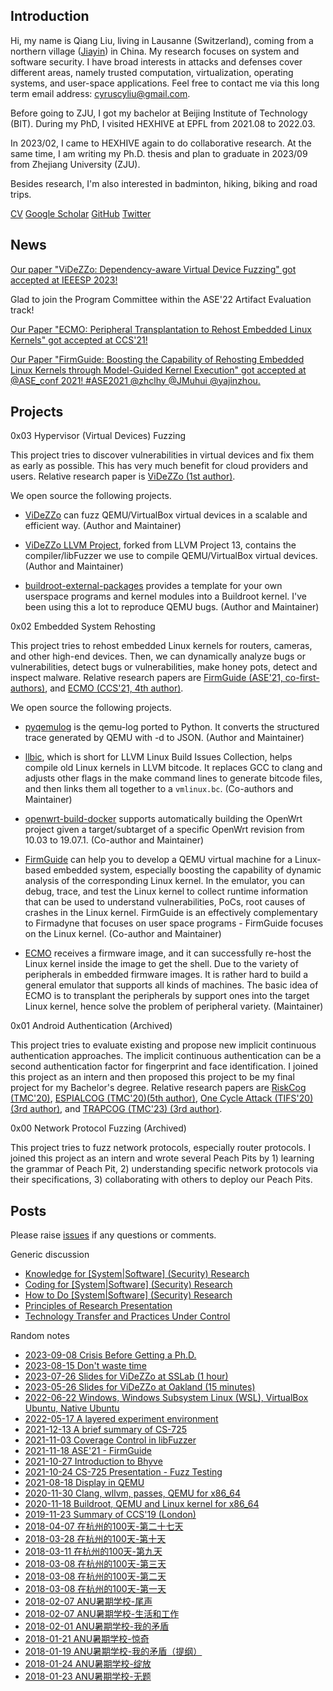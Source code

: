 ## Introduction

Hi, my name is Qiang Liu, living in Lausanne (Switzerland), coming from a
northern village ([Jiayin](https://en.wikipedia.org/wiki/Jiayin_County)) in
China. My research focuses on system and software security. I have broad
interests in attacks and defenses cover different areas, namely trusted
computation, virtualization, operating systems, and user-space applications.
Feel free to contact me via this long term email address: cyruscyliu@gmail.com.

Before going to ZJU, I got my bachelor at Beijing Institute of Technology (BIT).
During my PhD, I visited HEXHIVE at EPFL from 2021.08 to 2022.03.

In 2023/02, I came to HEXHIVE again to do collaborative research. At the same
time, I am writing my Ph.D. thesis and plan to graduate in 2023/09 from Zhejiang
University (ZJU).

Besides research, I'm also interested in badminton, hiking, biking and road
trips.

[CV](./Qiang_s_CV.pdf)
[Google Scholar](https://scholar.google.com/citations?user=fa1uB2sAAAAJ&hl=en)
[GitHub](https://github.com/cyruscyliu)
[Twitter](https://www.twitter.com/qiangliu717)

## News

[Our paper "ViDeZZo: Dependency-aware Virtual Device Fuzzing" got accepted at
IEEESP 2023!](https://twitter.com/gannimo/status/1644323216020701186)

Glad to join the Program Committee within the ASE'22 Artifact Evaluation track!

[Our Paper "ECMO: Peripheral Transplantation to Rehost Embedded Linux Kernels"
got accepted at
CCS'21!](https://twitter.com/qiangliu717/status/1440590703067758592)

[Our Paper "FirmGuide: Boosting the Capability of Rehosting Embedded
Linux Kernels through Model-Guided Kernel Execution" got accepted at
@ASE_conf 2021! #ASE2021 @zhclhy @JMuhui
@yajinzhou.](https://twitter.com/qiangliu717/status/1413674256152637441?s=20)

## Projects

0x03 Hypervisor (Virtual Devices) Fuzzing

This project tries to discover vulnerabilities in virtual devices and fix them
as early as possible. This has very much benefit for cloud providers and users.
Relative research paper is [ViDeZZo (1st author)](./papers/videzzo-sp23.pdf).

We open source the following projects.

+ [ViDeZZo](https://github.com/HexHive/videzzo) can fuzz QEMU/VirtualBox virtual
devices in a scalable and efficient way. (Author and Maintainer)

+ [ViDeZZo LLVM Project](https://github.com/cyruscyliu/videzzo-llvm-project),
forked from LLVM Project 13, contains the compiler/libFuzzer we use to compile
QEMU/VirtualBox virtual devices. (Author and Maintainer)

+ [buildroot-external-packages](https://github.com/cyruscyliu/buildroot-external-packages)
provides a template for your own userspace programs and kernel modules into a
Buildroot kernel. I've been using this a lot to reproduce QEMU bugs. (Author and Maintainer)

0x02 Embedded System Rehosting

This project tries to rehost embedded Linux kernels for routers, cameras, and
other high-end devices. Then, we can dynamically analyze bugs or
vulnerabilities, detect bugs or vulnerabilities, make honey pots, detect and
inspect malware. Relative research papers are [FirmGuide (ASE'21,
co-first-authors)](./papers/firmguide-ase21.pdf), and [ECMO (CCS'21, 4th
author)](./papers/ecmo-ccs21.pdf).

We open source the following projects.

+ [pyqemulog](https://github.com/cyruscyliu/pyqemulog) is the qemu-log ported to
Python. It converts the structured trace generated by QEMU with -d to JSON.
(Author and Maintainer)

+ [llbic](https://github.com/cyruscyliu/llbic), which is short for LLVM Linux
Build Issues Collection, helps compile old Linux kernels in LLVM bitcode. It
replaces GCC to clang and adjusts other flags in the make command lines to
generate bitcode files, and then links them all together to a `vmlinux.bc`.
(Co-authors and Maintainer)

+ [openwrt-build-docker](https://github.com/cyruscyliu/openwrt-build-docker)
supports automatically building the OpenWrt project given a target/subtarget of
a specific OpenWrt revision from 10.03 to 19.07.1. (Co-author and Maintainer)

+ [FirmGuide](https://github.com/cyruscyliu/firmguide) can help you to develop a
QEMU virtual machine for a Linux-based embedded system, especially boosting the
capability of dynamic analysis of the corresponding Linux kernel. In the
emulator, you can debug, trace, and test the Linux kernel to collect runtime
information that can be used to understand vulnerabilities, PoCs, root causes of
crashes in the Linux kernel. FirmGuide is an effectively complementary to
Firmadyne that focuses on user space programs - FirmGuide focuses on the Linux
kernel. (Co-author and Maintainer)

+ [ECMO](https://github.com/valour01/ecmo) receives a firmware image, and it can
successfully re-host the Linux kernel inside the image to get the shell.  Due to
the variety of peripherals in embedded firmware images. It is rather hard to
build a general emulator that supports all kinds of machines. The basic idea of
ECMO is to transplant the peripherals by support ones into the target Linux
kernel, hence solve the problem of peripheral variety. (Maintainer)

0x01 Android Authentication (Archived)

This project tries to evaluate existing and propose new implicit continuous
authentication approaches. The implicit continuous authentication can be a
second authentication factor for fingerprint and face identification. I joined
this project as an intern and then proposed this project to be my final project
for my Bachelor's degree. Relative research papers are [RiskCog
(TMC'20)](./papers/riskcog-tmc20.pdf), [ESPIALCOG (TMC'20)(5th
author)](./papers/espialcog-tmc20.pdf), [One Cycle Attack (TIFS'20) (3rd
author)](./papers/one-cycle-attack-tifs20.pdf), and [TRAPCOG (TMC'23) (3rd
author)](./papers/trapcog-tmc23.pdf).

0x00 Network Protocol Fuzzing (Archived)

This project tries to fuzz network protocols, especially router protocols. I
joined this project as an intern and wrote several Peach Pits by 1) learning the
grammar of Peach Pit, 2) understanding specific network protocols via their
specifications, 3) collaborating with others to deploy our Peach Pits.

## Posts

Please raise [issues](https://github.com/cyruscyliu/cyruscyliu.github.io/issues)
if any questions or comments.

Generic discussion

+ [Knowledge for [System|Software] (Security) Research](posts/2021-09-03-knowledge-for-research.md)
+ [Coding for [System|Software] (Security) Research](posts/2021-09-03-Summary-Research-SE.md)
+ [How to Do [System|Software] (Security) Research](posts/2021-09-07-Research-Philosophy.md)
+ [Principles of Research Presentation](posts/2021-08-27-Principle-of-Presentation.md)
+ [Technology Transfer and Practices Under Control](posts/2022-08-30-technology-transfer.md)

Random notes

+ [2023-09-08 Crisis Before Getting a Ph.D.](posts/2023-09-08-crisis-before-getting-a-phd.md)
+ [2023-08-15 Don't waste time](posts/2023-08-15-dont-waste-time.md)
+ [2023-07-26 Slides for ViDeZZo at SSLab (1 hour)](posts/Talk-SSLab-20230726.public.pdf)
+ [2023-05-26 Slides for ViDeZZo at Oakland (15 minutes)](posts/2023-05-26-hexhive-videzzo-sp.pdf)
+ [2022-06-22 Windows, Windows Subsystem Linux (WSL), VirtualBox Ubuntu, Native Ubuntu](posts/2022-06-22-wsl-vm-native-machine.md)
+ [2022-05-17 A layered experiment environment](posts/2022-05-17-vm-docker-pythonenv.md)
+ [2021-12-13 A brief summary of CS-725](posts/2021-12-13-Summary-of-CS725.md)
+ [2021-11-03 Coverage Control in libFuzzer](./posts/2021-11-02-libFuzzer-cov-control.md)
+ [2021-11-18 ASE'21 - FirmGuide](./posts/2021-11-15-ase-firmguide.md)
+ [2021-10-27 Introduction to Bhyve](./posts/2021-10-27-introduction-to-bhyve.md)
+ [2021-10-24 CS-725 Presentation - Fuzz Testing](./posts/2021-10-22-fuzzing-presentation.md)
+ [2021-08-18 Display in QEMU](./posts/2021-08-18-Display-in-QEMU.md)
+ [2020-11-30 Clang, wllvm, passes, QEMU for x86_64](./posts/2020-11-30-wllvm-clang-qemu-x86_64.md)
+ [2020-11-18 Buildroot, QEMU and Linux kernel for x86_64](./posts/2020-11-18-buildroot-qemu-x86_64.md)
+ [2019-11-23 Summary of CCS'19 (London)](./posts/2019-11-23-CCS-London-Summary.md)
+ [2018-04-07 在杭州的100天-第二十七天](./posts/2018-04-07-在杭州的100天-第二十七天.md)
+ [2018-03-28 在杭州的100天-第十天](./posts/2018-03-28-在杭州的100天-第十天.md)
+ [2018-03-11 在杭州的100天-第九天](./posts/2018-03-11-在杭州的100天-第九天.md)
+ [2018-03-08 在杭州的100天-第三天](./posts/2018-03-10-在杭州的100天-第三天.md)
+ [2018-03-08 在杭州的100天-第二天](./posts/2018-03-08-在杭州的100天-第二天.md)
+ [2018-03-08 在杭州的100天-第一天](./posts/2018-03-08-在杭州的100天-第一天.md)
+ [2018-02-07 ANU暑期学校-尾声](./posts/2018-02-07-ANU暑期学校-尾声.md)
+ [2018-02-07 ANU暑期学校-生活和工作](./posts/2018-02-07-ANU暑期学校-生活和工作.md)
+ [2018-02-01 ANU暑期学校-我的矛盾](./posts/2018-02-01-ANU暑期学校-我的矛盾.md)
+ [2018-01-21 ANU暑期学校-惊奇](./posts/2018-01-21-ANU暑期学校-惊奇.md)
+ [2018-01-19 ANU暑期学校-我的矛盾（提纲）](./posts/2018-01-19-ANU暑期学校-我的矛盾（提纲）.md)
+ [2018-01-24 ANU暑期学校-绽放](./posts/2018-01-24-ANU暑期学校-绽放.md)
+ [2018-01-23 ANU暑期学校-无题](./posts/2018-01-23-ANU暑期学校-无题.md)
